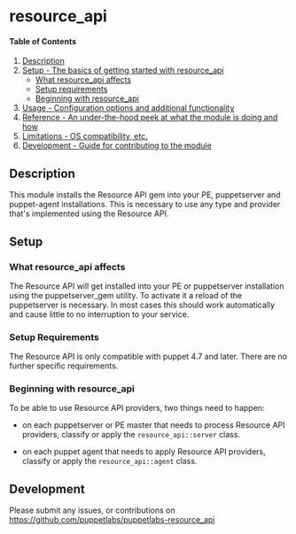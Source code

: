 
# resource_api

#### Table of Contents

1. [Description](#description)
2. [Setup - The basics of getting started with resource_api](#setup)
    * [What resource_api affects](#what-resource_api-affects)
    * [Setup requirements](#setup-requirements)
    * [Beginning with resource_api](#beginning-with-resource_api)
3. [Usage - Configuration options and additional functionality](#usage)
4. [Reference - An under-the-hood peek at what the module is doing and how](#reference)
5. [Limitations - OS compatibility, etc.](#limitations)
6. [Development - Guide for contributing to the module](#development)

## Description

This module installs the Resource API gem into your PE, puppetserver and
puppet-agent installations. This is necessary to use any type and provider that's implemented using the Resource API.

## Setup

### What resource_api affects

The Resource API will get installed into your PE or puppetserver installation
using the puppetserver_gem utility. To activate it a reload of the puppetserver
is necessary. In most cases this should work automatically and cause little to
no interruption to your service.

### Setup Requirements

The Resource API is only compatible with puppet 4.7 and later. There are no
further specific requirements.

### Beginning with resource_api

To be able to use Resource API providers, two things need to happen:

* on each puppetserver or PE master that needs to process Resource API providers, classify or apply the `resource_api::server` class.

* on each puppet agent that needs to apply Resource API providers, classify or apply the `resource_api::agent` class.

## Development

Please submit any issues, or contributions on https://github.com/puppetlabs/puppetlabs-resource_api
